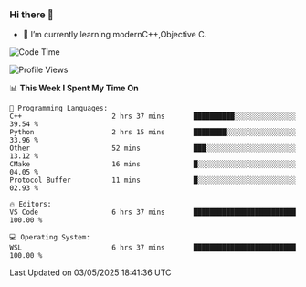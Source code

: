 ### Hi there 👋
- 🌱 I’m currently learning modernC++,Objective C.
<!--
**Asukaki7/Asukaki7** is a ✨ _special_ ✨ repository because its `README.md` (this file) appears on your GitHub profile.

Here are some ideas to get you started:

- 🔭 I’m currently working on ...
- 🌱 I’m currently learning ...
- 👯 I’m looking to collaborate on ...
- 🤔 I’m looking for help with ...
- 💬 Ask me about ...
- 📫 How to reach me: ...
- 😄 Pronouns: ...
- ⚡ Fun fact: ...
-->
<!--START_SECTION:waka-->
![Code Time](http://img.shields.io/badge/Code%20Time-539%20hrs%207%20mins-blue)

![Profile Views](http://img.shields.io/badge/Profile%20Views-0-blue)

📊 **This Week I Spent My Time On** 

```text
💬 Programming Languages: 
C++                      2 hrs 37 mins       ██████████░░░░░░░░░░░░░░░   39.54 % 
Python                   2 hrs 15 mins       ████████░░░░░░░░░░░░░░░░░   33.96 % 
Other                    52 mins             ███░░░░░░░░░░░░░░░░░░░░░░   13.12 % 
CMake                    16 mins             █░░░░░░░░░░░░░░░░░░░░░░░░   04.05 % 
Protocol Buffer          11 mins             █░░░░░░░░░░░░░░░░░░░░░░░░   02.93 % 

🔥 Editors: 
VS Code                  6 hrs 37 mins       █████████████████████████   100.00 % 

💻 Operating System: 
WSL                      6 hrs 37 mins       █████████████████████████   100.00 % 
```


 Last Updated on 03/05/2025 18:41:36 UTC
<!--END_SECTION:waka-->

